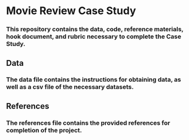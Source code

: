 # Movie Review Case Study 
### This repository contains the data, code, reference materials, hook document, and rubric necessary to complete the Case Study.
## Data 
### The data file contains the instructions for obtaining data, as well as a csv file of the necessary datasets. 
## References 
### The references file contains the provided references for completion of the project. 
